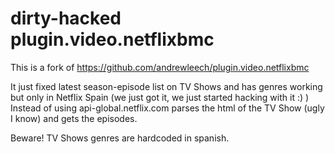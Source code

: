 dirty-hacked plugin.video.netflixbmc
=======================
This is a fork of https://github.com/andrewleech/plugin.video.netflixbmc

It just fixed latest season-episode list on TV Shows and has genres working but only in Netflix Spain (we just got it, we just started hacking with it :) ) Instead of using api-global.netflix.com parses the html of the TV Show (ugly I know) and gets the episodes.

Beware! TV Shows genres are hardcoded in spanish.